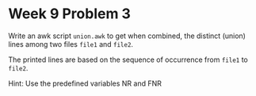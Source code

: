 # Week 9 Problem 3

Write an awk script ` union.awk ` to get when combined, the distinct (union) lines among two files ` file1 ` and ` file2 `.

The printed lines are based on the sequence of occurrence from ` file1 ` to ` file2 `.

Hint: Use the predefined variables NR and FNR

